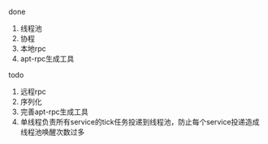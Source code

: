 done
1. 线程池
2. 协程
3. 本地rpc
4. apt-rpc生成工具

   
todo
1. 远程rpc
2. 序列化
3. 完善apt-rpc生成工具
4. 单线程负责所有service的tick任务投递到线程池，防止每个service投递造成线程池唤醒次数过多
